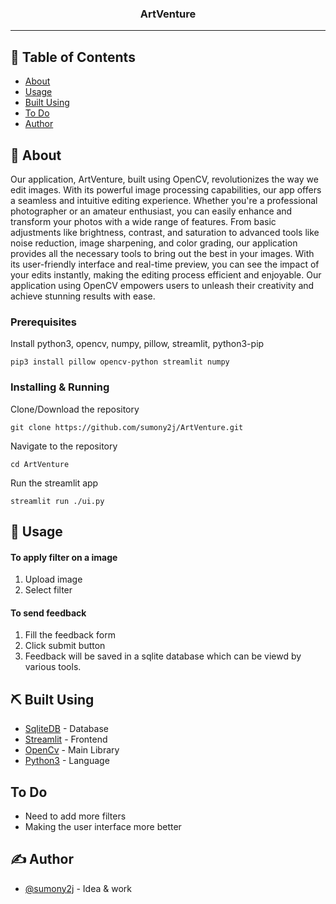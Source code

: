 <h3 align="center">ArtVenture</h3>


---


## 📝 Table of Contents

- [About](#about)
- [Usage](#usage)
- [Built Using](#built_using)
- [To Do](#todo)
- [Author](#authors)

## 🧐 About <a name = "about"></a>

Our application, ArtVenture, built using OpenCV, revolutionizes the way we edit images. With its powerful image processing capabilities, our app offers a seamless and intuitive editing experience. Whether you're a professional photographer or an amateur enthusiast, you can easily enhance and transform your photos with a wide range of features. From basic adjustments like brightness, contrast, and saturation to advanced tools like noise reduction, image sharpening, and color grading, our application provides all the necessary tools to bring out the best in your images. With its user-friendly interface and real-time preview, you can see the impact of your edits instantly, making the editing process efficient and enjoyable. Our application using OpenCV empowers users to unleash their creativity and achieve stunning results with ease.


### Prerequisites

Install python3, opencv, numpy, pillow, streamlit, python3-pip

```
pip3 install pillow opencv-python streamlit numpy
```

### Installing & Running

Clone/Download the repository

```
git clone https://github.com/sumony2j/ArtVenture.git
```

Navigate to the repository

```
cd ArtVenture
```
Run the streamlit app

```
streamlit run ./ui.py
```

## 🎈 Usage <a name="usage"></a>

#### To apply filter on a image
1. Upload image
2. Select filter

#### To send feedback
1. Fill the feedback form
2. Click submit button
3. Feedback will be saved in a sqlite database which can be viewd by various tools.


## ⛏️ Built Using <a name = "built_using"></a>

- [SqliteDB](https://sqlitebrowser.org/) - Database
- [Streamlit](https://streamlit.io/) - Frontend
- [OpenCv](https://pypi.org/project/opencv-python/) - Main Library
- [Python3](https://www.python.org/) - Language

## To Do <a name = "todo"></a>

- Need to add more filters
- Making the user interface more better

## ✍️ Author <a name = "authors"></a>

- [@sumony2j](https://github.com/sumony2j) - Idea & work
